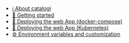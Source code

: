 <!-- * [ℹ About catalogi](1-about-catalogi.md)
* [🎯 Index](index.md)
* [🏁 Deploying the web App (Kubernetes)](deploying-with-kubernetes.md)
* [🏁 Deploying the web App (docker-compose)](deploying-with-docker-compose.md)
* [⚒ Deploying the web App (Bare metal)](deploying-the-web-app-bare-metal.md)
* [👩💻 Setting up a development environment](setting-up-a-development-environment.md)
* [🤝 Contributing](CONTRIBUTING.md) -->


* [ℹ About catalogi](1-about-catalogi.md)
* [🎯 Getting started](2-getting-started.md)
* [🏁 Deploying the web App (docker-compose)](4-deploying-with-docker-compose.md)
* [🏁 Deploying the web App (Kubernetes)](5-deploying-with-kubernetes.md)
* [⚙ Environment variables and customization](6-env-variables-and-customization.md)
